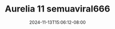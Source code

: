 --- 
title: "Aurelia 11 semuaviral666"
description: "nonton bokeh Aurelia 11 semuaviral666 gratis full vidio new"
date: 2024-11-13T15:06:12-08:00
file_code: "rpwavjm36yzq"
draft: false
cover: "1by9vt3kjrs3qsuj.jpg"
tags: ["Aurelia", "bokep-indo", "bokep-viral", "bokep-ig"]
length: 91
fld_id: "1391233"
foldername: "AureliaViral"
categories: ["AureliaViral"]
views: 52
---